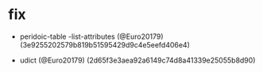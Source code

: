 # fix

* peridoic-table -list-attributes (@Euro20179) (3e9255202579b819b51595429d9c4e5eefd406e4)

* udict (@Euro20179) (2d65f3e3aea92a6149c74d8a41339e25055b8d90)


